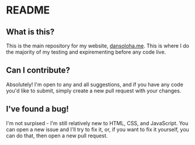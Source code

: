 # README

## What is this?

This is the main repository for my website, [dansoloha.me](https://dansoloha.me). This is where I do the majority of my testing and expirementing before any code live.

## Can I contribute?

Absolutely! I'm open to any and all suggestions, and if you have any code you'd like to submit, simply create a new pull request with your changes.

## I've found a bug!

I'm not surpised - I'm still relatively new to HTML, CSS, and JavaScript. You can open a new issue and I'll try to fix it, or, if you want to fix it yourself, you can do that, then open a new pull request.